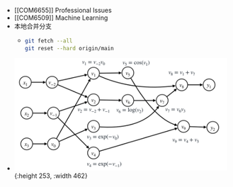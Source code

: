 - [[COM6655]] Professional Issues
- [[COM6509]] Machine Learning
- 本地合并分支
	- ```sh
	  git fetch --all
	  git reset --hard origin/main
	  ```
- ![image.png](../assets/image_1675274431146_0.png){:height 253, :width 462}